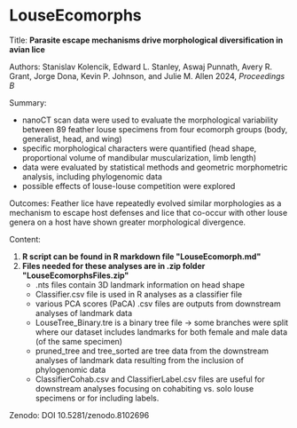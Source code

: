 # LouseEcomorphs
Title: **Parasite escape mechanisms drive morphological diversification in avian lice**

Authors: Stanislav Kolencik, Edward L. Stanley, Aswaj Punnath, Avery R. Grant, Jorge Dona, Kevin P. Johnson, and Julie M. Allen
2024, _Proceedings B_

Summary:
- nanoCT scan data were used to evaluate the morphological variability between 89 feather louse specimens from four ecomorph groups (body, generalist, head, and wing)
- specific morphological characters were quantified (head shape, proportional volume of mandibular muscularization, limb length)
- data were evaluated by statistical methods and geometric morphometric analysis, including phylogenomic data
- possible effects of louse-louse competition were explored
  
Outcomes: Feather lice have repeatedly evolved similar morphologies as a mechanism to escape host defenses and lice that co-occur with other louse genera on a host have shown greater morphological divergence.

Content:
1. **R script can be found in R markdown file "LouseEcomorph.md"**
2. **Files needed for these analyses are in .zip folder "LouseEcomorphsFiles.zip"**
   - .nts files contain 3D landmark information on head shape
   - Classifier.csv file is used in R analyses as a classifier file
   - various PCA scores (PaCA) .csv files are outputs from downstream analyses of landmark data
   - LouseTree_Binary.tre is a binary tree file -> some branches were split where our dataset includes landmarks for both female and male data (of the same specimen)
   - pruned_tree and tree_sorted are tree data from the downstream analyses of landmark data resulting from the inclusion of phylogenomic data
   - ClassifierCohab.csv and ClassifierLabel.csv files are useful for downstream analyses focusing on cohabiting vs. solo louse specimens or for including labels.
     
Zenodo: DOI 10.5281/zenodo.8102696
